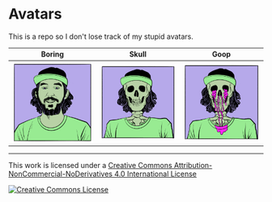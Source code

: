 # Avatars

This is a repo so I don't lose track of my stupid avatars.

| Boring | Skull  | Goop   |
| -------- | -------- | -------- |
| ![Boring Avatar](./avatars/avi-boring.png) | ![Skull Avatar](./avatars/avi-skull.png) | ![Goop Avatar](./avatars/avi-goop.png) |

---

This work is licensed under a [Creative Commons Attribution-NonCommercial-NoDerivatives 4.0 International License](http://creativecommons.org/licenses/by-nc-nd/4.0/)

[![Creative Commons License](https://i.creativecommons.org/l/by-nc-nd/4.0/88x31.png)](http://creativecommons.org/licenses/by-nc-nd/4.0/)
